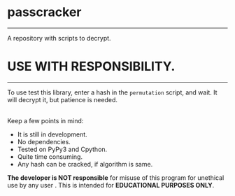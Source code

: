 # passcracker
---
A repository with scripts to decrypt. 
<br>
# USE WITH RESPONSIBILITY.

---
To use test this library, enter a hash in the `permutation` script, and wait.
It will decrypt it, but patience is needed.

<br>
Keep a few points in mind:

* It is still in development. 
* No dependencies.
* Tested on PyPy3 and Cpython.
* Quite time consuming.
* Any hash can be cracked, if algorithm is same.

**The developer is NOT responsible** for misuse of this program for unethical use  by any user  . This is intended for **EDUCATIONAL PURPOSES ONLY**.
